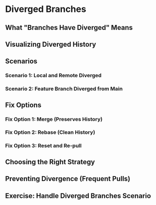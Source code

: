 # Diverged Branches

## What "Branches Have Diverged" Means

## Visualizing Diverged History

## Scenarios

### Scenario 1: Local and Remote Diverged

### Scenario 2: Feature Branch Diverged from Main

## Fix Options

### Fix Option 1: Merge (Preserves History)

### Fix Option 2: Rebase (Clean History)

### Fix Option 3: Reset and Re-pull

## Choosing the Right Strategy

## Preventing Divergence (Frequent Pulls)

## Exercise: Handle Diverged Branches Scenario
